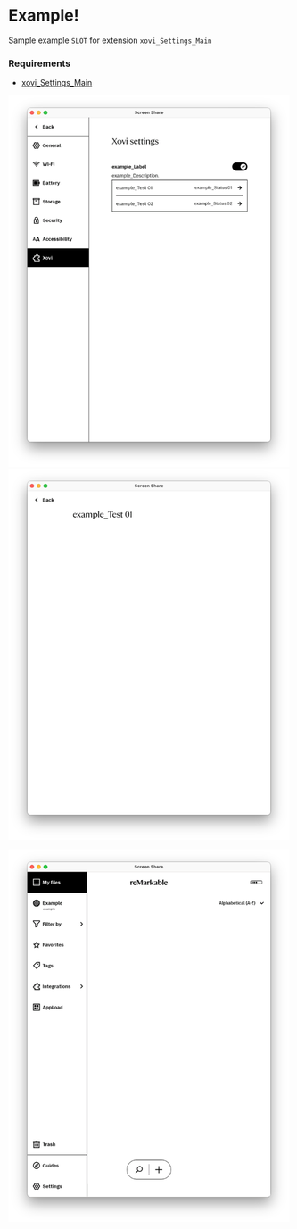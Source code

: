 # Example!
Sample example ``` SLOT ``` for extension ``` xovi_Settings_Main ``` 

### Requirements
* [xovi_Settings_Main](https://github.com/PepikVaio/reMarkable_Xovi_Extensions/tree/main/xovi_Settings_Main)

![xovi_Example](https://github.com/PepikVaio/reMarkable_Xovi_Extensions/blob/main/xovi_Settings_Example/.pictures/xovi_Example_Settings.png?raw=true)
![example_Item_01](https://github.com/PepikVaio/reMarkable_Xovi_Extensions/blob/main/xovi_Settings_Example/.pictures/example_Item_01.png?raw=true)

![sidebar_Example](https://github.com/PepikVaio/reMarkable_Xovi_Extensions/blob/main/xovi_Settings_Example/.pictures/sidebar_Example.png?raw=true)

